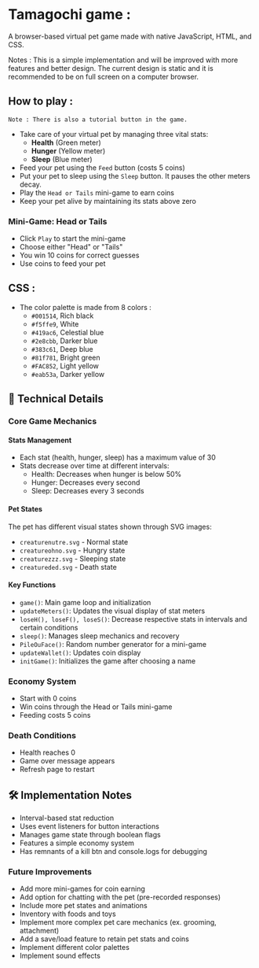 # Tamagochi game :
A browser-based virtual pet game made with native JavaScript, HTML, and CSS.

Notes : This is a simple implementation and will be improved with more features and better design. The current design is static and it is recommended to be on full screen on a computer browser.

## How to play :
    Note : There is also a tutorial button in the game.
- Take care of your virtual pet by managing three vital stats:
  - **Health** (Green meter)
  - **Hunger** (Yellow meter)
  - **Sleep** (Blue meter)
- Feed your pet using the `Feed` button (costs 5 coins)
- Put your pet to sleep using the `Sleep` button. It pauses the other meters decay.
- Play the `Head or Tails` mini-game to earn coins
- Keep your pet alive by maintaining its stats above zero

### Mini-Game: Head or Tails
- Click `Play` to start the mini-game
- Choose either "Head" or "Tails"
- You win 10 coins for correct guesses
- Use coins to feed your pet

## CSS :
- The color palette is made from 8 colors :
  - `#001514`, Rich black
  - `#f5ffe9`, White
  - `#419ac6`, Celestial blue
  - `#2e8cbb`, Darker blue
  - `#383c61`, Deep blue
  - `#81f781`, Bright green
  - `#FAC852`, Light yellow
  - `#eab53a`, Darker yellow

## 🔧 Technical Details

### Core Game Mechanics

#### Stats Management
- Each stat (health, hunger, sleep) has a maximum value of 30
- Stats decrease over time at different intervals:
  - Health: Decreases when hunger is below 50%
  - Hunger: Decreases every second
  - Sleep: Decreases every 3 seconds

#### Pet States
The pet has different visual states shown through SVG images:
- `creaturenutre.svg` - Normal state
- `creatureohno.svg` - Hungry state
- `creaturezzz.svg` - Sleeping state
- `creatureded.svg` - Death state

#### Key Functions

- `game()`: Main game loop and initialization
- `updateMeters()`: Updates the visual display of stat meters
- `loseH(), loseF(), loseS()`: Decrease respective stats in intervals and certain conditions
- `sleep()`: Manages sleep mechanics and recovery
- `PileOuFace()`: Random number generator for a mini-game
- `updateWallet()`: Updates coin display
- `initGame()`: Initializes the game after choosing a name

### Economy System
- Start with 0 coins
- Win coins through the Head or Tails mini-game
- Feeding costs 5 coins

### Death Conditions
- Health reaches 0
- Game over message appears
- Refresh page to restart

## 🛠️ Implementation Notes
- Interval-based stat reduction
- Uses event listeners for button interactions
- Manages game state through boolean flags
- Features a simple economy system
- Has remnants of a kill btn and console.logs for debugging

### Future Improvements
- Add more mini-games for coin earning
- Add option for chatting with the pet (pre-recorded responses)
- Include more pet states and animations
- Inventory with foods and toys
- Implement more complex pet care mechanics (ex. grooming, attachment)
- Add a save/load feature to retain pet stats and coins
- Implement different color palettes
- Implement sound effects
